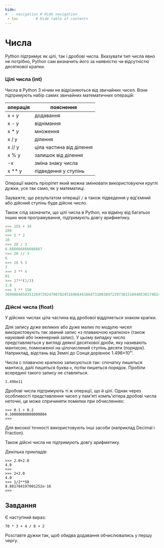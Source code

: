 ```yaml
---
hide:
#  - navigation # Hide navigation
 - toc        # Hide table of contents
---
```


# Числа

Python підтримує як цілі, так і дробові числа. Вказувати тип числа явно не потрібно, Python сам визначить його за наявністю чи відсутністю десяткової крапки.

### Цілі числа (int)

Числа в Python 3 нічим не відрізняються від звичайних чисел. 
Вони підтримують набір самих звичайних математичних операцій:

|операція|пояснення|
|-|-|
|x + y|додавання|
|x - y|віднімання|
|x * y|множення|
|x / y|ділення|
|x // y|ціла частина від ділення|
|x % y|залишок від ділення|
|-x|зміна знаку числа|
|x ** y|підведення у ступінь|

Операції мають пріорітет який можна змінювати використовуючи круглі дужки, усе так само, як у математиці. 

Зауважте, що результатом операції `/` а також підведення у від'ємний або дійсний ступінь буде дійсне число. 

Також слід зазначити, що цілі числа в Python, на відміну від багатьох інших мов програмування, підтримують довгу арифметику.

```python
>>> 255 + 34
289
>>> 5 * 2
10
>>> 20 / 3
6.666666666666667
>>> 20 // 3
6
>>> 20 % 3
2
>>> 3 ** 4
81
>>> 27**(1/3)
3.0
>>> 3 ** 150
369988485035126972924700782451696644186473100389722973815184405301748249
```
	
### Дійсні числа (float)

У дійсних числах ціла частина від дробової відділяється знаком крапки. 

Для запису дуже великих або дуже малих по модулю чисел використовують так званий запис «з плаваючою крапкою» (також науковий або інженерний запис). 
У цьому випадку число представляється у вигляді деякої десяткової дроби, 
яку називають мантисою, помноженої на цілочислений ступінь десяти (порядок). 
Наприклад, відстань від Землі до Сонця дорівнює 1.496×10¹¹. 

Числа с плавачою крапкою записуються так: спочатку пишеться мантиса, 
далі пишеться буква `e`, 
потім пишеться порядок. 
Пробіли всередині такого запису не ставляться. 

	1.496e11

Дробові числа підтримують ті ж операції, що й цілі. 
Однак через особливості представлення чисел у пам'яті компь'ютера  дробові числа неточні, це може спричиняти помилки при обчисленнях:

	>>> 0.1 + 0.2
	0.30000000000000004
	>>>

Для високої точності використовують інші засоби (наприклад Decimal і Fraction).

Також дійсні числа не підтримують довгу арифметику.
	
Декілька прикладів:

	>>> 2.0+2.0
	4.0
	>>>
	>>> 2+2.0
	4.0
	>>> 1/2**50
	8.881784197001252e-16
	>>>

	
## Завдання

Є наступний вираз:

	70 * 3 + 4 / 8 + 2
	
Розставте дужки так, щоб обидва додавання обчислювались у першу чергу.



